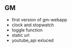 ## GM
* first version of gm-webapp
* clock and stopwatch
* toggle function
* static url
* youtube_api exluced
